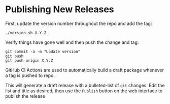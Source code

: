 Publishing New Releases
=======================

First, update the version number throughout the repo and add the tag:

    ./version.sh X.Y.Z

Verify things have gone well and then push the change and tag:

    git commit -a -m "Update version"
    git push
    git push origin X.Y.Z

GitHub CI Actions are used to automatically build a draft package whenever a tag is pushed to repo.

This will generate a draft release with a bulleted-list of ``git`` changes.
Edit the list and title as desired, then use the ``Publish`` button on the web interface to publish the release
